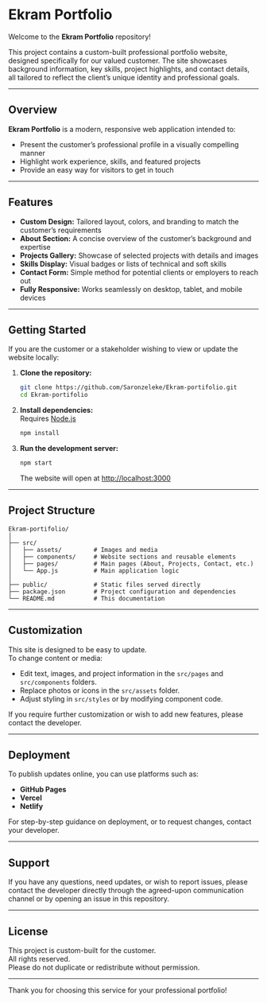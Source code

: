 # Ekram Portfolio

Welcome to the **Ekram Portfolio** repository!

This project contains a custom-built professional portfolio website, designed specifically for our valued customer. The site showcases background information, key skills, project highlights, and contact details, all tailored to reflect the client’s unique identity and professional goals.

---

## Overview

**Ekram Portfolio** is a modern, responsive web application intended to:

- Present the customer’s professional profile in a visually compelling manner
- Highlight work experience, skills, and featured projects
- Provide an easy way for visitors to get in touch

---

## Features

- **Custom Design:** Tailored layout, colors, and branding to match the customer’s requirements
- **About Section:** A concise overview of the customer’s background and expertise
- **Projects Gallery:** Showcase of selected projects with details and images
- **Skills Display:** Visual badges or lists of technical and soft skills
- **Contact Form:** Simple method for potential clients or employers to reach out
- **Fully Responsive:** Works seamlessly on desktop, tablet, and mobile devices

---

## Getting Started

If you are the customer or a stakeholder wishing to view or update the website locally:

1. **Clone the repository:**
   ```bash
   git clone https://github.com/Saronzeleke/Ekram-portifolio.git
   cd Ekram-portifolio
   ```

2. **Install dependencies:**  
   Requires [Node.js](https://nodejs.org/)
   ```bash
   npm install
   ```

3. **Run the development server:**
   ```bash
   npm start
   ```
   The website will open at [http://localhost:3000](http://localhost:3000)

---

## Project Structure

```
Ekram-portifolio/
│
├── src/
│   ├── assets/         # Images and media
│   ├── components/     # Website sections and reusable elements
│   ├── pages/          # Main pages (About, Projects, Contact, etc.)
│   └── App.js          # Main application logic
│
├── public/             # Static files served directly
├── package.json        # Project configuration and dependencies
└── README.md           # This documentation
```

---

## Customization

This site is designed to be easy to update.  
To change content or media:

- Edit text, images, and project information in the `src/pages` and `src/components` folders.
- Replace photos or icons in the `src/assets` folder.
- Adjust styling in `src/styles` or by modifying component code.

If you require further customization or wish to add new features, please contact the developer.

---

## Deployment

To publish updates online, you can use platforms such as:

- **GitHub Pages**
- **Vercel**
- **Netlify**

For step-by-step guidance on deployment, or to request changes, contact your developer.

---

## Support

If you have any questions, need updates, or wish to report issues, please contact the developer directly through the agreed-upon communication channel or by opening an issue in this repository.

---

## License

This project is custom-built for the customer.  
All rights reserved.  
Please do not duplicate or redistribute without permission.

---

Thank you for choosing this service for your professional portfolio!
